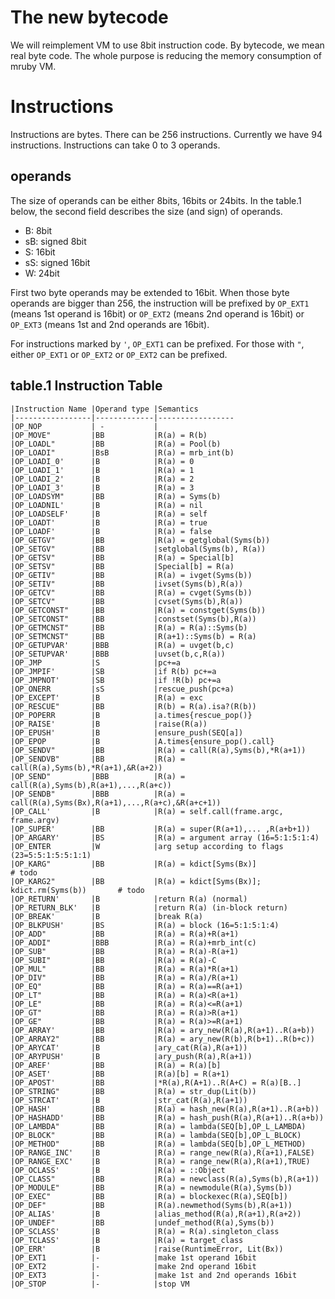 # The new bytecode

We will reimplement VM to use 8bit instruction code. By
bytecode, we mean real byte code. The whole purpose is
reducing the memory consumption of mruby VM.

# Instructions

Instructions are bytes. There can be 256 instructions. Currently we
have 94 instructions. Instructions can take 0 to 3 operands.

## operands

The size of operands can be either 8bits, 16bits or 24bits.
In the table.1 below, the second field describes the size (and
sign) of operands.

* B: 8bit
* sB: signed 8bit
* S: 16bit
* sS: signed 16bit
* W: 24bit

First two byte operands may be extended to 16bit. When those byte
operands are bigger than 256, the instruction will be prefixed by
`OP_EXT1` (means 1st operand is 16bit) or `OP_EXT2` (means 2nd operand
is 16bit) or `OP_EXT3` (means 1st and 2nd operands are 16bit).

For instructions marked by `'`, `OP_EXT1` can be prefixed. For those
with `"`, either `OP_EXT1` or `OP_EXT2` or `OP_EXT2` can be prefixed.

## table.1 Instruction Table

```
|Instruction Name |Operand type |Semantics        
|-----------------|-------------|-----------------
|OP_NOP           | -           |                 
|OP_MOVE"         |BB           |R(a) = R(b)      
|OP_LOADL"        |BB           |R(a) = Pool(b)   
|OP_LOADI"        |BsB          |R(a) = mrb_int(b)
|OP_LOADI_0'      |B            |R(a) = 0
|OP_LOADI_1'      |B            |R(a) = 1
|OP_LOADI_2'      |B            |R(a) = 2
|OP_LOADI_3'      |B            |R(a) = 3
|OP_LOADSYM"      |BB           |R(a) = Syms(b)
|OP_LOADNIL'      |B            |R(a) = nil
|OP_LOADSELF'     |B            |R(a) = self
|OP_LOADT'        |B            |R(a) = true
|OP_LOADF'        |B            |R(a) = false
|OP_GETGV"        |BB           |R(a) = getglobal(Syms(b))
|OP_SETGV"        |BB           |setglobal(Syms(b), R(a))
|OP_GETSV"        |BB           |R(a) = Special[b]
|OP_SETSV"        |BB           |Special[b] = R(a)
|OP_GETIV"        |BB           |R(a) = ivget(Syms(b))
|OP_SETIV"        |BB           |ivset(Syms(b),R(a))
|OP_GETCV"        |BB           |R(a) = cvget(Syms(b))
|OP_SETCV"        |BB           |cvset(Syms(b),R(a))
|OP_GETCONST"     |BB           |R(a) = constget(Syms(b))
|OP_SETCONST"     |BB           |constset(Syms(b),R(a))
|OP_GETMCNST"     |BB           |R(a) = R(a)::Syms(b)
|OP_SETMCNST"     |BB           |R(a+1)::Syms(b) = R(a)
|OP_GETUPVAR'     |BBB          |R(a) = uvget(b,c)
|OP_SETUPVAR'     |BBB          |uvset(b,c,R(a))
|OP_JMP           |S            |pc+=a
|OP_JMPIF'        |SB           |if R(b) pc+=a
|OP_JMPNOT'       |SB           |if !R(b) pc+=a
|OP_ONERR         |sS           |rescue_push(pc+a)
|OP_EXCEPT'       |B            |R(a) = exc
|OP_RESCUE"       |BB           |R(b) = R(a).isa?(R(b))
|OP_POPERR        |B            |a.times{rescue_pop()}
|OP_RAISE'        |B            |raise(R(a))
|OP_EPUSH'        |B            |ensure_push(SEQ[a])
|OP_EPOP          |B            |A.times{ensure_pop().call}
|OP_SENDV"        |BB           |R(a) = call(R(a),Syms(b),*R(a+1))
|OP_SENDVB"       |BB           |R(a) = call(R(a),Syms(b),*R(a+1),&R(a+2))
|OP_SEND"         |BBB          |R(a) = call(R(a),Syms(b),R(a+1),...,R(a+c))
|OP_SENDB"        |BBB          |R(a) = call(R(a),Syms(Bx),R(a+1),...,R(a+c),&R(a+c+1))
|OP_CALL'         |B            |R(a) = self.call(frame.argc, frame.argv)
|OP_SUPER'        |BB           |R(a) = super(R(a+1),... ,R(a+b+1))
|OP_ARGARY'       |BS           |R(a) = argument array (16=5:1:5:1:4)
|OP_ENTER         |W            |arg setup according to flags (23=5:5:1:5:5:1:1)
|OP_KARG"         |BB           |R(a) = kdict[Syms(Bx)]                          # todo
|OP_KARG2"        |BB           |R(a) = kdict[Syms(Bx)]; kdict.rm(Syms(b))       # todo
|OP_RETURN'       |B            |return R(a) (normal)
|OP_RETURN_BLK'   |B            |return R(a) (in-block return)
|OP_BREAK'        |B            |break R(a)
|OP_BLKPUSH'      |BS           |R(a) = block (16=5:1:5:1:4)
|OP_ADD"          |BB           |R(a) = R(a)+R(a+1)
|OP_ADDI"         |BBB          |R(a) = R(a)+mrb_int(c)
|OP_SUB"          |BB           |R(a) = R(a)-R(a+1)
|OP_SUBI"         |BB           |R(a) = R(a)-C
|OP_MUL"          |BB           |R(a) = R(a)*R(a+1)
|OP_DIV"          |BB           |R(a) = R(a)/R(a+1)
|OP_EQ"           |BB           |R(a) = R(a)==R(a+1)
|OP_LT"           |BB           |R(a) = R(a)<R(a+1)
|OP_LE"           |BB           |R(a) = R(a)<=R(a+1)
|OP_GT"           |BB           |R(a) = R(a)>R(a+1)
|OP_GE"           |BB           |R(a) = R(a)>=R(a+1)
|OP_ARRAY'        |BB           |R(a) = ary_new(R(a),R(a+1)..R(a+b))
|OP_ARRAY2"       |BB           |R(a) = ary_new(R(b),R(b+1)..R(b+c))
|OP_ARYCAT'       |B            |ary_cat(R(a),R(a+1))
|OP_ARYPUSH'      |B            |ary_push(R(a),R(a+1))
|OP_AREF'         |BB           |R(a) = R(a)[b]
|OP_ASET'         |BB           |R(a)[b] = R(a+1)
|OP_APOST'        |BB           |*R(a),R(A+1)..R(A+C) = R(a)[B..]
|OP_STRING"       |BB           |R(a) = str_dup(Lit(b))
|OP_STRCAT'       |B            |str_cat(R(a),R(a+1))
|OP_HASH'         |BB           |R(a) = hash_new(R(a),R(a+1)..R(a+b))
|OP_HASHADD'      |BB           |R(a) = hash_push(R(a),R(a+1)..R(a+b))
|OP_LAMBDA"       |BB           |R(a) = lambda(SEQ[b],OP_L_LAMBDA)
|OP_BLOCK"        |BB           |R(a) = lambda(SEQ[b],OP_L_BLOCK)
|OP_METHOD"       |BB           |R(a) = lambda(SEQ[b],OP_L_METHOD)
|OP_RANGE_INC'    |B            |R(a) = range_new(R(a),R(a+1),FALSE)
|OP_RANGE_EXC'    |B            |R(a) = range_new(R(a),R(a+1),TRUE)
|OP_OCLASS'       |B            |R(a) = ::Object
|OP_CLASS"        |BB           |R(a) = newclass(R(a),Syms(b),R(a+1))
|OP_MODULE"       |BB           |R(a) = newmodule(R(a),Syms(b))
|OP_EXEC"         |BB           |R(a) = blockexec(R(a),SEQ[b])
|OP_DEF"          |BB           |R(a).newmethod(Syms(b),R(a+1))
|OP_ALIAS'        |B            |alias_method(R(a),R(a+1),R(a+2))
|OP_UNDEF"        |BB           |undef_method(R(a),Syms(b))
|OP_SCLASS'       |B            |R(a) = R(a).singleton_class
|OP_TCLASS'       |B            |R(a) = target_class
|OP_ERR'          |B            |raise(RuntimeError, Lit(Bx))
|OP_EXT1          |-            |make 1st operand 16bit
|OP_EXT2          |-            |make 2nd operand 16bit
|OP_EXT3          |-            |make 1st and 2nd operands 16bit
|OP_STOP          |-            |stop VM
```
